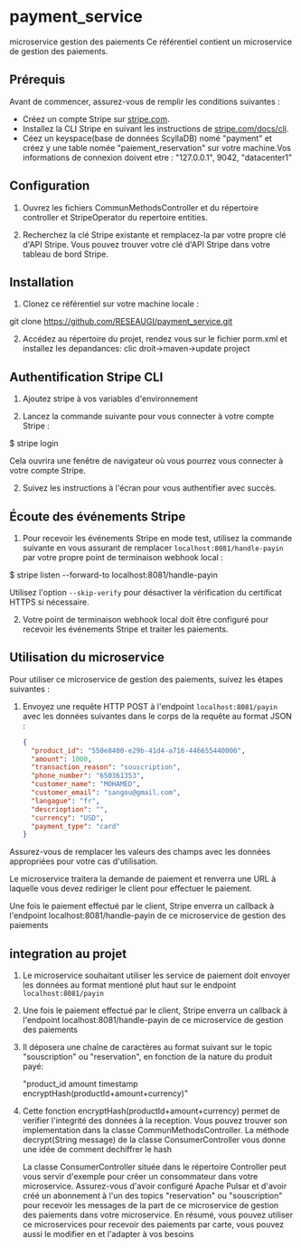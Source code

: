 # payment_service
microservice gestion des paiements
Ce référentiel contient un microservice de gestion des paiements.

## Prérequis

Avant de commencer, assurez-vous de remplir les conditions suivantes :

- Créez un compte Stripe sur [stripe.com](https://stripe.com).
- Installez la CLI Stripe en suivant les instructions de [stripe.com/docs/cli](https://stripe.com/docs/cli).
- Céez un keyspace(base de données ScyllaDB) nomé "payment" et créez y une table nomée "paiement_reservation" sur votre machine.Vos informations de connexion 
  doivent etre  : "127.0.0.1", 9042, "datacenter1"
  
## Configuration

1. Ouvrez les fichiers CommunMethodsController et du répertoire controller et StripeOperator du repertoire entities.

2. Recherchez la clé Stripe existante et remplacez-la par votre propre clé d'API Stripe. Vous pouvez trouver votre clé d'API Stripe dans votre tableau de bord Stripe.

## Installation

1. Clonez ce référentiel sur votre machine locale :

git clone https://github.com/RESEAUGI/payment_service.git


2. Accédez au répertoire du projet, rendez vous sur le fichier porm.xml et installez les depandances: clic droit->maven->update project

## Authentification Stripe CLI

1. Ajoutez stripe à vos variables d'environnement
   
3.  Lancez la commande suivante pour vous connecter à votre compte Stripe :
   
$ stripe login

Cela ouvrira une fenêtre de navigateur où vous pourrez vous connecter à votre compte Stripe.

2. Suivez les instructions à l'écran pour vous authentifier avec succès.

## Écoute des événements Stripe

1. Pour recevoir les événements Stripe en mode test, utilisez la commande suivante en vous assurant de remplacer `localhost:8081/handle-payin` par votre propre point de terminaison webhook local :

$ stripe listen --forward-to localhost:8081/handle-payin

Utilisez l'option `--skip-verify` pour désactiver la vérification du certificat HTTPS si nécessaire.

2. Votre point de terminaison webhook local doit être configuré pour recevoir les événements Stripe et traiter les paiements.

## Utilisation du microservice

Pour utiliser ce microservice de gestion des paiements, suivez les étapes suivantes :

1. Envoyez une requête HTTP POST à l'endpoint `localhost:8081/payin` avec les données suivantes dans le corps de la requête au format JSON :

   ```json
   {
     "product_id": "550e8400-e29b-41d4-a716-446655440000",
     "amount": 1000,
     "transaction_reason": "souscription",
     "phone_number": "650361353",
     "customer_name": "MOHAMED",
     "customer_email": "sangou@gmail.com",
     "langague": "fr",
     "descrioption": "",
     "currency": "USD",
     "payment_type": "card"
   }
Assurez-vous de remplacer les valeurs des champs avec les données appropriées pour votre cas d'utilisation.

Le microservice traitera la demande de paiement et renverra une URL à laquelle vous devez rediriger le client pour effectuer le paiement.

Une fois le paiement effectué par le client, Stripe enverra un callback à l'endpoint localhost:8081/handle-payin de ce  microservice de gestion des paiements


## integration au projet
1. Le microservice souhaitant utiliser les service de paiement doit envoyer les données au format mentioné plut haut sur le endpoint `localhost:8081/payin`
2. Une fois le paiement effectué par le client, Stripe enverra un callback à l'endpoint localhost:8081/handle-payin de ce  microservice de gestion des paiements 
3. Il déposera une chaîne de caractères au format suivant sur le topic "souscription" ou "reservation", en fonction de la nature du produit payé:

   "product_id amount timestamp encryptHash(productId+amount+currency)"

4. Cette fonction encryptHash(productId+amount+currency) permet de verifier l'integrité des données à la reception.
   Vous pouvez trouver son implementation dans la classe CommunMethodsController.
   La méthode decrypt(String message) de la classe ConsumerController vous donne une idée de comment dechiffrer le hash  
   
   La classe ConsumerController située dans le répertoire Controller peut vous servir d'exemple pour créer un consommateur dans votre microservice.
   Assurez-vous d'avoir configuré Apache Pulsar et d'avoir créé un abonnement à l'un des topics "reservation" ou "souscription" pour recevoir les messages de la 
   part de ce microservice de gestion des paiements dans votre microservice.
   En résumé, vous pouvez utiliser ce microservices pour recevoir des paiements par carte, vous pouvez aussi le modifier en et l'adapter à vos besoins 
       
